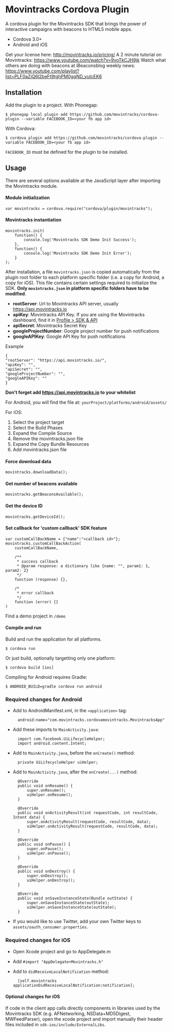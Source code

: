 Movintracks Cordova Plugin
==========================

A cordova plugin for the Movintracks SDK that brings the power of interactive campaigns with beacons to HTML5 mobile apps.

- Cordova 3.0+
- Android and iOS

Get your license here: http://movintracks.io/pricing/
A 2 minute tutorial on Movintracks: https://www.youtube.com/watch?v=9voTkCJH9jk
Watch what others are doing with beacons at iBeaconsblog weekly news: https://www.youtube.com/playlist?list=PLF0aZiQ6l2beFt9tghPM0ggND_vuIcEK6

Installation
------------
Add the plugin to a project.
With Phonegap:

    $ phonegap local plugin add https://github.com/movintracks/cordova-plugin --variable FACEBOOK_ID=<your fb app id>
    
With Cordova:

    $ cordova plugin add https://github.com/movintracks/cordova-plugin --variable FACEBOOK_ID=<your fb app id>

`FACEBOOK_ID` must be defined for the plugin to be installed.

Usage
----------
There are several options available at the JavaScript layer after importing the Movintracks module.

#### Module initialization 

    var movintracks = cordova.require("cordova/plugin/movintracks");

#### Movintracks instantiation  

    movintracks.init(
		function() {
		    console.log('Movintracks SDK Demo Init Success');
		},
		function() {
		    console.log('Movintracks SDK Demo Init Error');
		}
	);

After installation, a file `movintracks.json` is copied automatically from the plugin root folder to each platform specific folder (i.e. a copy for Android, a copy for iOS). This file contains certain settings required to initialize the SDK. **Only `movintracks.json` in platform specific folders have to be modified**.

- **rootServer**: Url to Movintracks API server, usually https://api.movintracks.io
- **apiKey**: Movintracks API Key. If you are using the Movintracks dashboard, find it in [Profile > SDK & API](https://dashboard.movintracks.io/#/dashboard/apps/) 
- **apiSecret**: Movintracks Secret Key
- **googleProjectNumber**: Google project number for push notifications
- **googleAPIKey**: Google API Key for push notifications

Example 
 
    {
    "rootServer": "https://api.movintracks.io/", 
    "apiKey": "", 
    "apiSecret": "", 
    "googleProjectNumber": "", 
    "googleAPIKey": ""
    }
        
**Don't forget add https://api.movintracks.io to your whitelist**

For Android, you will find the file at: `yourProject/platforms/android/assets/`

For iOS:

  1. Select the project target
  2. Select the Build Phases
  3. Expand the Compile Source
  4. Remove the movintracks.json file
  5. Expand the Copy Bundle Resources
  6. Add movintracks.json file

####  Force download data  
    movintracks.downloadData();

####  Get number of beacons available
    movintracks.getBeaconsAvailable();
        
####  Get the device ID
    movintracks.getDeviceId();

####  Set callback for 'custom callback' SDK feature
	var customCallBackName = {"name":"<callback id>"};
	movintracks.customCallBackAction(
	    customCallBackName,
	    
	    /**
	     * success callback
	     * @param response: a dictionary like {name: "", param1: 1, param2: 2}
	     */
	    function (response) {},
	    	    
	    /*
	     * error callback
	     */
	    function (error) {}
	)

Find a demo project in `/demo`

#### Compile and run 

Build and run the application for all platforms.
 
    $ cordova run
    
Or just build, optionally targetting only one platform:

    $ cordova build [ios]
    
Compiling for Android requires Gradle:

    $ ANDROID_BUILD=gradle cordova run android

### Required changes for Android 
- Add to AndroidManifest.xml, in the `<application>` tag:

        android:name="com.movintracks.cordovamovintracks.MovintracksApp"

- Add these imports to `MainActivity.java`:

        import com.facebook.UiLifecycleHelper;
        import android.content.Intent;

- Add to `MainActivity.java`, before the `onCreate()` method:

        private UiLifecycleHelper uiHelper;

- Add to `MainActivity.java`, after the `onCreate(...)` method:

        @Override
        public void onResume() {
            super.onResume();
            uiHelper.onResume();
        }

        @Override
        public void onActivityResult(int requestCode, int resultCode, Intent data) {
            super.onActivityResult(requestCode, resultCode, data);
            uiHelper.onActivityResult(requestCode, resultCode, data);
        }

        @Override
        public void onPause() {
            super.onPause();
            uiHelper.onPause();
        }

        @Override
        public void onDestroy() {
            super.onDestroy();
            uiHelper.onDestroy();
        }

        @Override
        public void onSaveInstanceState(Bundle outState) {
            super.onSaveInstanceState(outState);
            uiHelper.onSaveInstanceState(outState);
        }

- If you would like to use Twitter, add your own Twitter keys to `assets/oauth_consumer.properties`.


### Required changes for iOS
- Open Xcode project and go to AppDelegate.m
- Add `#import "AppDelegate+Movintracks.h"`
- Add to `didReceiveLocalNotification` method:

		[self.movintracks applicationDidReceiveLocalNotification:notification];

#### Optional changes for iOS 
If code in the client app calls directly components in libraries used by the Movintracks SDK (e.g. AFNetworking, NSData+MD5Digest, MWFeedParser), open the xcode project and import manually their header files included in `sdk-ios/include/ExternalLibs`. 
